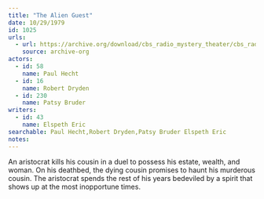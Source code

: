 ```yaml
---
title: "The Alien Guest"
date: 10/29/1979
id: 1025
urls: 
  - url: https://archive.org/download/cbs_radio_mystery_theater/cbs_radio_mystery_theater-1001-1050.zip/cbs_radio_mystery_theater-1001-1050%2Fcbsrmt_1025_the_alien_guest.mp3
    source: archive-org
actors:  
  - id: 58
    name: Paul Hecht  
  - id: 16
    name: Robert Dryden  
  - id: 230
    name: Patsy Bruder
writers:  
  - id: 43
    name: Elspeth Eric
searchable: Paul Hecht,Robert Dryden,Patsy Bruder Elspeth Eric
notes:  
---
```

An aristocrat kills his cousin in a duel to possess his estate, wealth, and woman. On his deathbed, the dying cousin promises to haunt his murderous cousin. The aristocrat spends the rest of his years bedeviled by a spirit that shows up at the most inopportune times.